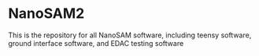# NanoSAM2
This is the repository for all NanoSAM software, including teensy software, ground interface software, and EDAC testing software
